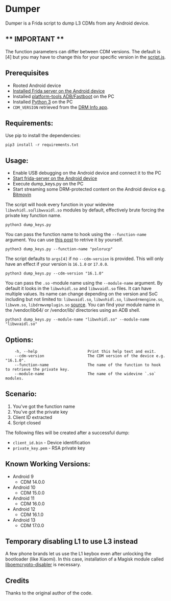 # Dumper

Dumper is a Frida script to dump L3 CDMs from any Android device.

## ** IMPORTANT **
The function parameters can differ between CDM versions. The default is [4] but you may have to change this for your specific version in the [script.js](./Helpers/script.js).

## Prerequisites
- Rooted Android device
- [Installed Frida server on the Android device]((https://frida.re/docs/android/))
- Installed [platform-tools ADB/Fastboot](https://developer.android.com/studio/releases/platform-tools) on the PC
- Installed [Python 3](https://www.python.org/downloads/) on the PC
- `CDM_VERSION` retrieved from the [DRM Info app](https://play.google.com/store/apps/details?id=com.androidfung.drminfo).

## Requirements:
Use pip to install the dependencies:

`pip3 install -r requirements.txt`

## Usage:

* Enable USB debugging on the Android device and connect it to the PC
* [Start frida-server on the Android device](https://frida.re/docs/android/)
* Execute dump_keys.py on the PC
* Start streaming some DRM-protected content on the Android device e.g. [Bitmovin](https://bitmovin.com/demos/drm)

The script will hook every function in your widevine `libwvhidl.so`/`libwvaidl.so` modules by default, effectively brute forcing the private key function name.
```
python3 dump_keys.py
```

You can pass the function name to hook using the `--function-name` argument. You can use [this post](https://forum.videohelp.com/threads/404219-How-To-Dump-L3-CDM-From-Android-Device-s-(ONLY-Talk-About-Dumping-L3-CDMS)/page6#post2646150) to retrive it by yourself.
```
python3 dump_keys.py --function-name "polorucp"
```

The script defaults to `args[4]` if no `--cdm-version` is provided. This will only have an effect if your version is `16.1.0` or `17.0.0`.

```
python3 dump_keys.py --cdm-version "16.1.0"
```

You can pass the `.so` -module name using the `--module-name` argument. By default it looks in the `libwvhidl.so` and `libwvaidl.so` files. It can have multiple values. Its name can change depending on the version and SoC including but not limited to: `libwvaidl.so`, `libwvhidl.so`, `libwvdrmengine.so`, `libwvm.so`, `libdrmwvmplugin.so` [source](https://arxiv.org/abs/2204.09298). You can find your module name in the /vendor/lib64/ or /vendor/lib/ directories using an ADB shell.

```
python3 dump_keys.py --module-name "libwvhidl.so" --module-name "libwvaidl.so"
```


## Options:
```
    -h, --help                      Print this help text and exit.
    --cdm-version                   The CDM version of the device e.g. "16.1.0".
    --function-name                 The name of the function to hook to retrieve the private key.
    --module-name                   The name of the widevine `.so` modules.
```

## Scenario:
1. You've got the function name
2. You've got the private key
3. Client ID extracted
4. Script closed

The following files will be created after a successful dump:
- `client_id.bin` - Device identification
- `private_key.pem` - RSA private key

## Known Working Versions:
* Android 9
    * CDM 14.0.0
* Android 10
    * CDM 15.0.0
* Android 11
    * CDM 16.0.0
* Android 12
    * CDM 16.1.0
* Android 13
    * CDM 17.0.0

## Temporary disabling L1 to use L3 instead
A few phone brands let us use the L1 keybox even after unlocking the bootloader (like Xiaomi). In this case, installation of a Magisk module called [liboemcrypto-disabler](https://github.com/umylive/liboemcrypto-disabler) is necessary.

## Credits
Thanks to the original author of the code.
